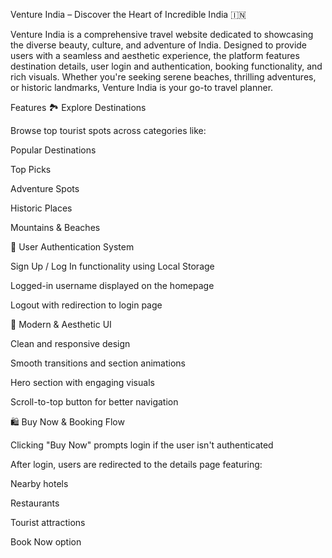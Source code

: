 Venture India – Discover the Heart of Incredible India 🇮🇳

Venture India is a comprehensive travel website dedicated to showcasing the diverse beauty, culture, and adventure of India. Designed to provide users with a seamless and aesthetic experience, the platform features destination details, user login and authentication, booking functionality, and rich visuals. Whether you're seeking serene beaches, thrilling adventures, or historic landmarks, Venture India is your go-to travel planner.

Features
🏞️ Explore Destinations

Browse top tourist spots across categories like:

Popular Destinations

Top Picks

Adventure Spots

Historic Places

Mountains & Beaches

🔐 User Authentication System

Sign Up / Log In functionality using Local Storage

Logged-in username displayed on the homepage

Logout with redirection to login page

🎨 Modern & Aesthetic UI

Clean and responsive design

Smooth transitions and section animations

Hero section with engaging visuals

Scroll-to-top button for better navigation

🛍️ Buy Now & Booking Flow

Clicking "Buy Now" prompts login if the user isn't authenticated

After login, users are redirected to the details page featuring:

Nearby hotels

Restaurants

Tourist attractions

Book Now option
